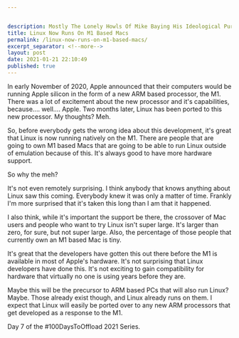 ```yaml
---


description: Mostly The Lonely Howls Of Mike Baying His Ideological Purity At The Moon
title: Linux Now Runs On M1 Based Macs
permalink: /linux-now-runs-on-m1-based-macs/
excerpt_separator: <!--more-->
layout: post
date: 2021-01-21 22:10:49
published: true
---
```


In early November of 2020, Apple announced that their computers would be running Apple silicon in the form of a new ARM based processor, the M1. There was a lot of excitement about the new processor and it's capabilities, because.... well.... Apple. Two months later, Linux has been ported to this new processor. My thoughts? Meh.

<!--more-->

So, before everybody gets the wrong idea about this development, it's great that Linux is now running natively on the M1. There are people that are going to own M1 based Macs that are going to be able to run Linux outside of emulation because of this. It's always good to have more hardware support.

So why the meh?

It's not even remotely surprising. I think anybody that knows anything about Linux saw this coming. Everybody knew it was only a matter of time. Frankly I'm more surprised that it's taken this long than I am that it happened.

I also think, while it's important the support be there, the crossover of Mac users and people who want to try Linux isn't super large. It's larger than zero, for sure, but not super large. Also, the percentage of those people that currently own an M1 based Mac is tiny.

It's great that the developers have gotten this out there before the M1 is available in most of Apple's hardware. It's not surprising that Linux developers have done this. It's not exciting to gain compatibility for hardware that virtually no one is using years before they are.

Maybe this will be the precursor to ARM based PCs that will also run Linux? Maybe. Those already exist though, and Linux already runs on them. I expect that Linux will easily be ported over to any new ARM processors that get developed as a response to the M1.

Day 7 of the #100DaysToOffload 2021 Series.
